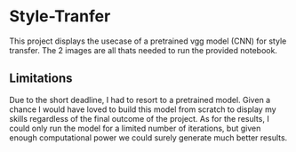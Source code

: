 # Style-Tranfer
This project displays the usecase of a pretrained vgg model (CNN) for style transfer. The 2 images are all thats needed to run the provided notebook.

## Limitations

Due to the short deadline, I had to resort to a pretrained model. Given a chance I would have loved to build this model from scratch to display my skills regardless of the final outcome of the project. 
As for the results, I could only run the model for a limited number of iterations, but given enough computational power we could surely generate much better results.
